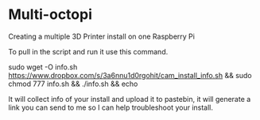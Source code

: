 # Multi-octopi
Creating a multiple 3D Printer install on one Raspberry Pi

To pull in the script and run it use this command.

sudo wget -O info.sh https://www.dropbox.com/s/3a6nnu1d0rgohit/cam_install_info.sh && sudo chmod 777 info.sh && ./info.sh && echo

It will collect info of your install and upload it to pastebin, it will generate a link 
you can send to me so I can help troubleshoot your install.

